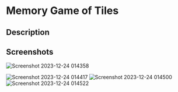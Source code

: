 # Memory Game of Tiles
## Description
## Screenshots
![Screenshot 2023-12-24 014358](https://github.com/Yarlin16/Javascript-projects-fork/assets/119430739/e7f3911a-852e-4a6e-91cd-b730847b03a2)

![Screenshot 2023-12-24 014417](https://github.com/Yarlin16/Javascript-projects-fork/assets/119430739/49305946-8dba-4ce2-80ac-fd5962c74589)
![Screenshot 2023-12-24 014500](https://github.com/Yarlin16/Javascript-projects-fork/assets/119430739/dfb9fb43-c7dd-4ff0-9a5d-c0b6bf4a23bb)
![Screenshot 2023-12-24 014522](https://github.com/Yarlin16/Javascript-projects-fork/assets/119430739/3d7c859b-640a-41df-a341-3df4417fbae2)
